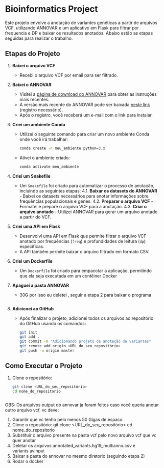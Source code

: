 # Bioinformatics Project

Este projeto envolve a anotação de variantes genéticas a partir de arquivos VCF, utilizando ANNOVAR e um aplicativo em Flask para filtrar por frequencia e DP e baixar os resultados anotados. Abaixo estão as etapas seguidas para realizar o trabalho. 

## Etapas do Projeto

1. **Baixei o arquivo VCF**
   - Recebi o arquivo VCF por email para ser filtrado.

2. **Baixei o ANNOVAR**
   - Visitei a [página de download do ANNOVAR](https://annovar.openbioinformatics.org/en/latest/user-guide/download/) para obter as instruções mais recentes.
   - A versão mais recente do ANNOVAR pode ser baixada [neste link](https://www.openbioinformatics.org/annovar/annovar_download_form.php) (registro necessário).
   - Após o registro, você receberá um e-mail com o link para instalar.

3. **Criei um ambiente Conda**
   - Utilizei o seguinte comando para criar um novo ambiente Conda onde você irá trabalhar:
     ```bash
     conda create -n meu_ambiente python=3.x
     ```
   - Ativei o ambiente criado:
     ```bash
     conda activate meu_ambiente
     ```

4. **Criei um Snakefile**
   - Um `Snakefile` foi criado para automatizar o processo de anotação, incluindo as seguintes etapas:
     4.1. **Baixar os datasets do ANNOVAR**
         - Baixei os datasets necessários para anotar informações sobre frequências populacionais e genes.
     4.2. **Preparar o arquivo VCF**
         - Formatei e prepare o arquivo VCF para a anotação.
     4.3. **Criar o arquivo anotado**
         - Utilizei ANNOVAR para gerar um arquivo anotado a partir do VCF.

5. **Criei uma API em Flask**
   - Desenvolvi uma API em Flask que permite filtrar o arquivo VCF anotado por frequências (`freq`) e profundidades de leitura (`dp`) específicas.
   - A API também permite baixar o arquivo filtrado em formato CSV.

6. **Criei um Dockerfile**
   - Um `Dockerfile` foi criado para empacotar a aplicação, permitindo que ela seja executada em um contêiner Docker
     
7. **Apaguei a pasta ANNOVAR**
   - 30G por isso eu deletei , seguir a etapa 2 para baixar o programa

     ```
8. **Adicionei ao GitHub**
   - Após finalizar o projeto, adicionei todos os arquivos ao repositório do GitHub usando os comandos:
     ```bash
     git init
     git add .
     git commit -m "Adicionando projeto de anotação de variantes"
     git remote add origin <URL_do_seu_repositório>
     git push -u origin master
     ```

## Como Executar o Projeto

1. Clone o repositório:
   ```bash
   git clone <URL_do_seu_repositório>
   cd nome_do_repositorio



OBS: Os arquivos output do annovar ja foram feitos caso você queria anotar outro arquivo vcf, vc deve:
1. Garantir que vc tenho pelo menos 50 Gigas de espaco
2. Clone o repositório:
   git clone <URL_do_seu_repositório>
   cd nome_do_repositorio
3. Substituir o arquivo presente na pasta vcf pelo novo arquivo vcf que vc quer anotar
4. Deletar os arquivos  annotated_variants.hg19_multianno.csv e variants.avinput
5. Baixar a pasta do annovar no mesmo diretorio (seguindo etapa 2)
6. Rodar o docker 

